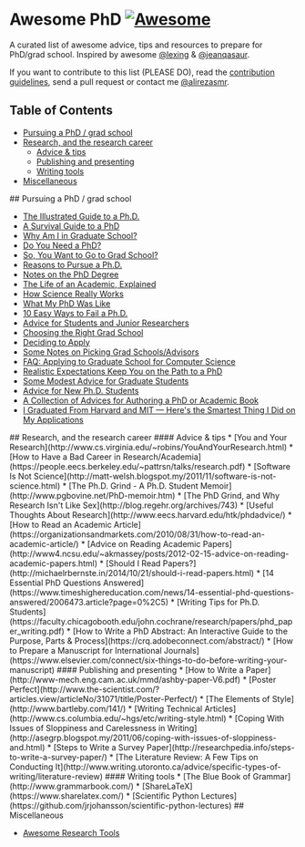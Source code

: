 # Awesome PhD [![Awesome](https://cdn.rawgit.com/sindresorhus/awesome/d7305f38d29fed78fa85652e3a63e154dd8e8829/media/badge.svg)](https://github.com/sindresorhus/awesome)

A curated list of awesome advice, tips and resources to prepare for PhD/grad school. Inspired by awesome [@lexing](https://twitter.com/lexing) & [@jeanqasaur](https://twitter.com/jeanqasaur).

If you want to contribute to this list (PLEASE DO), read the [contribution guidelines](https://github.com/alirezasmr/awesome-phd/blob/master/contributing.md), send a pull request or contact me [@alirezasmr](https://twitter.com/alirezasmr).

## Table of Contents

<!-- MarkdownTOC depth=4 -->

- [Pursuing a PhD / grad school](#phd)
- [Research, and the research career](#research)
    - [Advice & tips](#research-advice)
    - [Publishing and presenting](#research-publishing-presenting)
    - [Writing tools](#research-writing-tools)
- [Miscellaneous](#general)

<!-- /MarkdownTOC -->

<a name="phd" />
## Pursuing a PhD / grad school

* [The Illustrated Guide to a Ph.D.](http://matt.might.net/articles/phd-school-in-pictures/)
* [A Survival Guide to a PhD](http://karpathy.github.io/2016/09/07/phd/)
* [Why Am I in Graduate School?](http://cra-ccc.org/lifeofacsgs/why-am-i-in-graduate-school)
* [Do You Need a PhD?](http://matt-welsh.blogspot.my/2012/03/do-you-need-phd.html)
* [So, You Want to Go to Grad School?](http://matt-welsh.blogspot.my/2010/09/so-you-want-to-go-to-grad-school.html)
* [Reasons to Pursue a Ph.D.](http://jxyzabc.blogspot.my/2011/12/reasons-to-pursue-phd.html)
* [Notes on the PhD Degree](http://matt-welsh.blogspot.my/2010/09/so-you-want-to-go-to-grad-school.html)
* [The Life of an Academic, Explained](http://jxyzabc.blogspot.my/2012/02/life-of-academic-explained.html)
* [How Science Really Works](http://jxyzabc.blogspot.my/2013/01/how-science-really-works.html)
* [What My PhD Was Like](http://jxyzabc.blogspot.my/2016/02/my-phd-abridged.html)
* [10 Easy Ways to Fail a Ph.D.](http://matt.might.net/articles/ways-to-fail-a-phd/)
* [Advice for Students and Junior Researchers](http://www.markus-jakobsson.com/advice-for-students-and-junior-researchers)
* [Choosing the Right Grad School](http://www.zephoria.org/thoughts/archives/2009/10/28/choosing_the_ri.html)
* [Deciding to Apply](http://jxyzabc.blogspot.my/2008/08/cs-grad-school-part-1-deciding-to-apply.html)
* [Some Notes on Picking Grad Schools/Advisors](http://jxyzabc.blogspot.my/2009/02/some-notes-on-picking-grad.html)
* [FAQ: Applying to Graduate School for Computer Science](http://jxyzabc.blogspot.my/2012/10/faq-applying-to-graduate-school-for.html)
* [Realistic Expectations Keep You on the Path to a PhD](https://www.timeshighereducation.com/news/realistic-expectations-keep-you-on-the-path-to-a-phd/2015739.article)
* [Some Modest Advice for Graduate Students](http://stearnslab.yale.edu/some-modest-advice-graduate-students)
* [Advice for New Ph.D. Students](http://pgbovine.net/early-stage-PhD-advice.htm)
* [A Collection of Advices for Authoring a PhD or Academic Book](https://medium.com/advice-and-help-in-authoring-a-phd-or-non-fiction)
* [I Graduated From Harvard and MIT — Here's the Smartest Thing I Did on My Applications](http://www.businessinsider.com/make-college-application-stand-out-2016-12?IR=T&r=US&IR=T)

<a name="research" />
## Research, and the research career

<a name="research-advice" />
#### Advice & tips
* [You and Your Research](http://www.cs.virginia.edu/~robins/YouAndYourResearch.html)
* [How to Have a Bad Career in Research/Academia](https://people.eecs.berkeley.edu/~pattrsn/talks/research.pdf)
* [Software Is Not Science](http://matt-welsh.blogspot.my/2011/11/software-is-not-science.html)
* [The Ph.D. Grind - A Ph.D. Student Memoir](http://www.pgbovine.net/PhD-memoir.htm)
* [The PhD Grind, and Why Research Isn't Like Sex](http://blog.regehr.org/archives/743)
* [Useful Thoughts About Research](http://www.eecs.harvard.edu/htk/phdadvice/)
* [How to Read an Academic Article](https://organizationsandmarkets.com/2010/08/31/how-to-read-an-academic-article/)
* [Advice on Reading Academic Papers](http://www4.ncsu.edu/~akmassey/posts/2012-02-15-advice-on-reading-academic-papers.html)
* [Should I Read Papers?](http://michaelrbernste.in/2014/10/21/should-i-read-papers.html)
* [14 Essential PhD Questions Answered](https://www.timeshighereducation.com/news/14-essential-phd-questions-answered/2006473.article?page=0%2C5)
* [Writing Tips for Ph.D. Students](https://faculty.chicagobooth.edu/john.cochrane/research/papers/phd_paper_writing.pdf)
* [How to Write a PhD Abstract: An Interactive Guide to the Purpose, Parts & Process](https://crq.adobeconnect.com/abstract/)
* [How to Prepare a Manuscript for International Journals](https://www.elsevier.com/connect/six-things-to-do-before-writing-your-manuscript)

<a name="research-publishing-presenting" />
#### Publishing and presenting
* [How to Write a Paper](http://www-mech.eng.cam.ac.uk/mmd/ashby-paper-V6.pdf)
* [Poster Perfect](http://www.the-scientist.com/?articles.view/articleNo/31071/title/Poster-Perfect/)
* [The Elements of Style](http://www.bartleby.com/141/)
* [Writing Technical Articles](http://www.cs.columbia.edu/~hgs/etc/writing-style.html)
* [Coping With Issues of Sloppiness and Carelessness in Writing](http://asegrp.blogspot.my/2011/06/coping-with-issues-of-sloppiness-and.html)
* [Steps to Write a Survey Paper](http://researchpedia.info/steps-to-write-a-survey-paper/)
* [The Literature Review: A Few Tips on Conducting It](http://www.writing.utoronto.ca/advice/specific-types-of-writing/literature-review)

<a name="research-writing-tools" />
#### Writing tools
* [The Blue Book of Grammar](http://www.grammarbook.com/)
* [ShareLaTeX](https://www.sharelatex.com/)
* [Scientific Python Lectures](https://github.com/jrjohansson/scientific-python-lectures)

<a name="general" />
## Miscellaneous

* [Awesome Research Tools](https://github.com/emptymalei/awesome-research)
